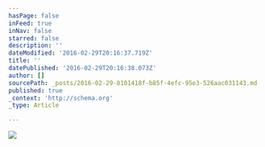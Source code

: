 ```yaml
---
hasPage: false
inFeed: true
inNav: false
starred: false
description: ''
dateModified: '2016-02-29T20:16:37.719Z'
title: ''
datePublished: '2016-02-29T20:16:38.073Z'
author: []
sourcePath: _posts/2016-02-29-8101418f-b85f-4efc-95e3-526aac031143.md
published: true
_context: 'http://schema.org'
_type: Article

---
```

![](https://the-grid-user-content.s3-us-west-2.amazonaws.com/e55d5427-1f25-455e-9270-757df52edfb9.jpg)
